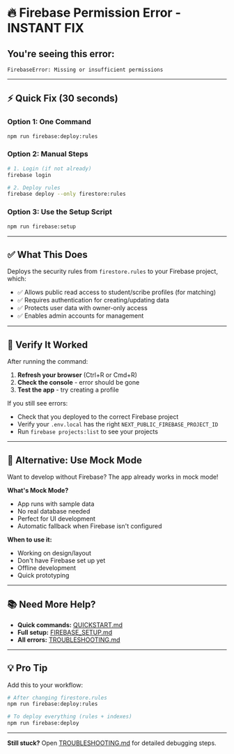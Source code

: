 # 🔥 Firebase Permission Error - INSTANT FIX

## You're seeing this error:
```
FirebaseError: Missing or insufficient permissions
```

---

## ⚡ Quick Fix (30 seconds)

### Option 1: One Command
```bash
npm run firebase:deploy:rules
```

### Option 2: Manual Steps
```bash
# 1. Login (if not already)
firebase login

# 2. Deploy rules
firebase deploy --only firestore:rules
```

### Option 3: Use the Setup Script
```bash
npm run firebase:setup
```

---

## ✅ What This Does

Deploys the security rules from `firestore.rules` to your Firebase project, which:
- ✅ Allows public read access to student/scribe profiles (for matching)
- ✅ Requires authentication for creating/updating data
- ✅ Protects user data with owner-only access
- ✅ Enables admin accounts for management

---

## 🎯 Verify It Worked

After running the command:

1. **Refresh your browser** (Ctrl+R or Cmd+R)
2. **Check the console** - error should be gone
3. **Test the app** - try creating a profile

If you still see errors:
- Check that you deployed to the correct Firebase project
- Verify your `.env.local` has the right `NEXT_PUBLIC_FIREBASE_PROJECT_ID`
- Run `firebase projects:list` to see your projects

---

## 🧪 Alternative: Use Mock Mode

Want to develop without Firebase? The app already works in mock mode!

**What's Mock Mode?**
- App runs with sample data
- No real database needed
- Perfect for UI development
- Automatic fallback when Firebase isn't configured

**When to use it:**
- Working on design/layout
- Don't have Firebase set up yet
- Offline development
- Quick prototyping

---

## 📚 Need More Help?

- **Quick commands:** [QUICKSTART.md](QUICKSTART.md)
- **Full setup:** [FIREBASE_SETUP.md](FIREBASE_SETUP.md)
- **All errors:** [TROUBLESHOOTING.md](TROUBLESHOOTING.md)

---

## 💡 Pro Tip

Add this to your workflow:

```bash
# After changing firestore.rules
npm run firebase:deploy:rules

# To deploy everything (rules + indexes)
npm run firebase:deploy
```

---

**Still stuck?** Open [TROUBLESHOOTING.md](TROUBLESHOOTING.md) for detailed debugging steps.
